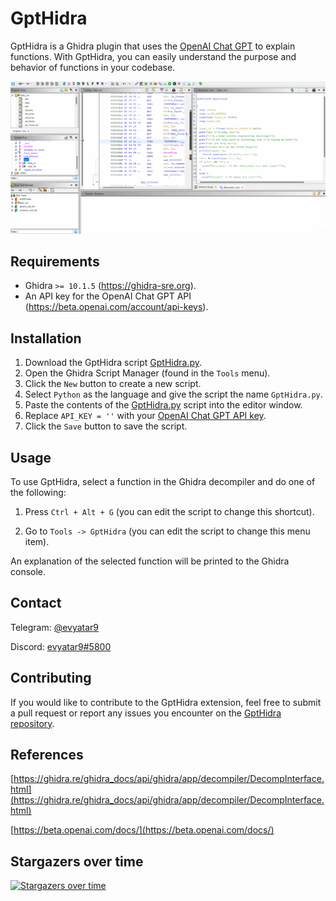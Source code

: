 # GptHidra

GptHidra is a Ghidra plugin that uses the [OpenAI Chat GPT](https://chat.openai.com/chat) to explain functions. With GptHidra, you can easily understand the purpose and behavior of functions in your codebase.

![example.gif](images/example.gif)

## Requirements

- Ghidra `>= 10.1.5` (https://ghidra-sre.org).
- An API key for the OpenAI Chat GPT API (https://beta.openai.com/account/api-keys).

## Installation

1. Download the GptHidra script [GptHidra.py](./GptHidra.py).
2. Open the Ghidra Script Manager (found in the `Tools` menu).
3. Click the `New` button to create a new script.
4. Select `Python` as the language and give the script the name `GptHidra.py`.
5. Paste the contents of the [GptHidra.py](./GptHidra.py) script into the editor window.
6. Replace `API_KEY = ''` with your [OpenAI Chat GPT API key](https://beta.openai.com/account/api-keys).
7. Click the `Save` button to save the script.

## Usage

To use GptHidra, select a function in the Ghidra decompiler and do one of the following:

1. Press `Ctrl + Alt + G` (you can edit the script to change this shortcut).

2. Go to `Tools -> GptHidra` (you can edit the script to change this menu item).

An explanation of the selected function will be printed to the Ghidra console.


## Contact

Telegram: [@evyatar9](https://t.me/evyatar9)

Discord: [evyatar9#5800](https://discordapp.com/users/812805349815091251)

## Contributing

If you would like to contribute to the GptHidra extension, feel free to submit a pull request or report any issues you encounter on the [GptHidra repository](https://github.com/evyatar9/GptHidra).


## References

[https://ghidra.re/ghidra_docs/api/ghidra/app/decompiler/DecompInterface.html](https://ghidra.re/ghidra_docs/api/ghidra/app/decompiler/DecompInterface.html)

[https://beta.openai.com/docs/](https://beta.openai.com/docs/)


## Stargazers over time

[![Stargazers over time](https://starchart.cc/evyatar9/GptHidra.svg)](https://starchart.cc/evyatar9/GptHidra)
